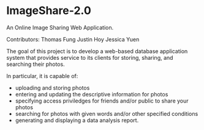 ImageShare-2.0
==============

An Online Image Sharing Web Application.

Contributors:
Thomas Fung
Justin Hoy
Jessica Yuen

The goal of this project is to develop a web-based database application system that provides service to its clients for storing, sharing, and searching their photos.  

In particular, it is capable of:
- uploading and storing photos
- entering and updating the descriptive information for photos
- specifying access priviledges for friends and/or public to share your photos
- searching for photos with given words and/or other specified conditions
- generating and displaying a data analysis report.